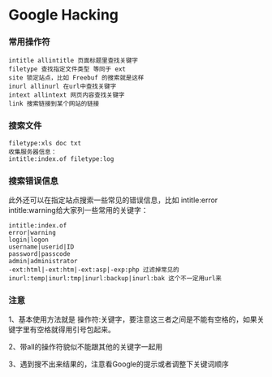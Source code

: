 # Google Hacking

### 常用操作符

```
intitle allintitle 页面标题里查找关键字
filetype 查找指定文件类型 等同于 ext
site 锁定站点，比如 Freebuf 的搜索就是这样
inurl allinurl 在url中查找关键字
intext allintext 网页内容查找关键字
link 搜索链接到某个网站的链接
```

### 搜索文件

```
filetype:xls doc txt
收集服务器信息：
intitle:index.of filetype:log
```

### 搜索错误信息

此外还可以在指定站点搜索一些常见的错误信息，比如 intitle:error intitle:warning给大家列一些常用的关键字：

```
intitle:index.of
error|warning
login|logon
username|userid|ID
password|passcode
admin|administrator
-ext:html|-ext:htm|-ext:asp|-exp:php 过滤掉常见的
inurl:temp|inurl:tmp|inurl:backup|inurl:bak 这个不一定用url来
```

### 注意

1、基本使用方法就是 操作符:关键字，要注意这三者之间是不能有空格的，如果关键字里有空格就得用引号包起来。

2、带all的操作符貌似不能跟其他的关键字一起用

3、遇到搜不出来结果的，注意看Google的提示或者调整下关键词顺序